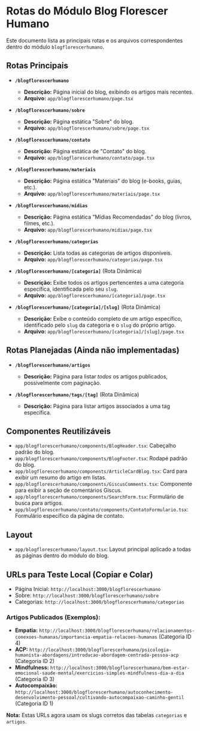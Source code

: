 # Rotas do Módulo Blog Florescer Humano

Este documento lista as principais rotas e os arquivos correspondentes dentro do módulo `blogflorescerhumano`.

## Rotas Principais

*   **`/blogflorescerhumano`**
    *   **Descrição:** Página inicial do blog, exibindo os artigos mais recentes.
    *   **Arquivo:** `app/blogflorescerhumano/page.tsx`

*   **`/blogflorescerhumano/sobre`**
    *   **Descrição:** Página estática "Sobre" do blog.
    *   **Arquivo:** `app/blogflorescerhumano/sobre/page.tsx`

*   **`/blogflorescerhumano/contato`**
    *   **Descrição:** Página estática de "Contato" do blog.
    *   **Arquivo:** `app/blogflorescerhumano/contato/page.tsx`

*   **`/blogflorescerhumano/materiais`**
    *   **Descrição:** Página estática "Materiais" do blog (e-books, guias, etc.).
    *   **Arquivo:** `app/blogflorescerhumano/materiais/page.tsx`

*   **`/blogflorescerhumano/midias`**
    *   **Descrição:** Página estática "Mídias Recomendadas" do blog (livros, filmes, etc.).
    *   **Arquivo:** `app/blogflorescerhumano/midias/page.tsx`

*   **`/blogflorescerhumano/categorias`**
    *   **Descrição:** Lista todas as categorias de artigos disponíveis.
    *   **Arquivo:** `app/blogflorescerhumano/categorias/page.tsx`

*   **`/blogflorescerhumano/[categoria]`** (Rota Dinâmica)
    *   **Descrição:** Exibe todos os artigos pertencentes a uma categoria específica, identificada pelo seu `slug`.
    *   **Arquivo:** `app/blogflorescerhumano/[categoria]/page.tsx`

*   **`/blogflorescerhumano/[categoria]/[slug]`** (Rota Dinâmica)
    *   **Descrição:** Exibe o conteúdo completo de um artigo específico, identificado pelo `slug` da categoria e o `slug` do próprio artigo.
    *   **Arquivo:** `app/blogflorescerhumano/[categoria]/[slug]/page.tsx`

## Rotas Planejadas (Ainda não implementadas)

*   **`/blogflorescerhumano/artigos`**
    *   **Descrição:** Página para listar *todos* os artigos publicados, possivelmente com paginação.

*   **`/blogflorescerhumano/tags/[tag]`** (Rota Dinâmica)
    *   **Descrição:** Página para listar artigos associados a uma tag específica.

## Componentes Reutilizáveis

*   `app/blogflorescerhumano/components/BlogHeader.tsx`: Cabeçalho padrão do blog.
*   `app/blogflorescerhumano/components/BlogFooter.tsx`: Rodapé padrão do blog.
*   `app/blogflorescerhumano/components/ArticleCardBlog.tsx`: Card para exibir um resumo do artigo em listas.
*   `app/blogflorescerhumano/components/GiscusComments.tsx`: Componente para exibir a seção de comentários Giscus.
*   `app/blogflorescerhumano/components/SearchForm.tsx`: Formulário de busca para artigos.
*   `app/blogflorescerhumano/contato/components/ContatoFormulario.tsx`: Formulário específico da página de contato.

## Layout

*   `app/blogflorescerhumano/layout.tsx`: Layout principal aplicado a todas as páginas dentro do módulo do blog.

## URLs para Teste Local (Copiar e Colar)

*   Página Inicial: `http://localhost:3000/blogflorescerhumano`
*   Sobre: `http://localhost:3000/blogflorescerhumano/sobre`
*   Categorias: `http://localhost:3000/blogflorescerhumano/categorias`

### Artigos Publicados (Exemplos):

*   **Empatia:** `http://localhost:3000/blogflorescerhumano/relacionamentos-conexoes-humanas/importancia-empatia-relacoes-humanas` (Categoria ID 4)
*   **ACP:** `http://localhost:3000/blogflorescerhumano/psicologia-humanista-abordagens/introducao-abordagem-centrada-pessoa-acp` (Categoria ID 2)
*   **Mindfulness:** `http://localhost:3000/blogflorescerhumano/bem-estar-emocional-saude-mental/exercicios-simples-mindfulness-dia-a-dia` (Categoria ID 3)
*   **Autocompaixão:** `http://localhost:3000/blogflorescerhumano/autoconhecimento-desenvolvimento-pessoal/cultivando-autocompaixao-caminho-gentil` (Categoria ID 1)

**Nota:** Estas URLs agora usam os slugs corretos das tabelas `categorias` e `artigos`.
